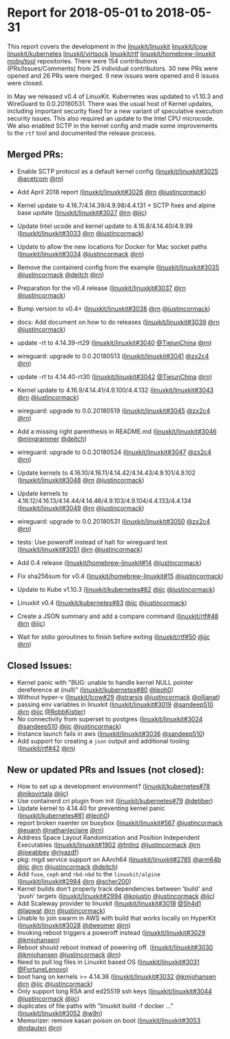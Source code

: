# Report for 2018-05-01 to 2018-05-31

This report covers the development in the [linuxkit/linuxkit] [linuxkit/lcow] [linuxkit/kubernetes] [linuxkit/virtsock] [linuxkit/rtf] [linuxkit/homebrew-linuxkit] [moby/tool] repositories. There were 154 contributions (PRs/Issues/Comments) from 25 individual contributors. 30 new PRs were opened and 26 PRs were merged. 9 new issues were opened and 6 issues were closed.

In May we released v0.4 of LinuxKit. Kubernetes was updated to v1.10.3 and WireGuard to 0.0.20180531. There was the usual host of Kernel updates, including important security fixed for a new variant of speculative execution security issues. This also required an update to the Intel CPU microcode. We also enabled SCTP in the kernel config and made some improvements to the `rtf` tool and documented the release process.


## Merged PRs:

- Enable SCTP protocol as a default kernel config ([linuxkit/linuxkit#3025] [@acetcom] [@rn])
- Add April 2018 report ([linuxkit/linuxkit#3026] [@rn] [@justincormack])
- Kernel update to 4.16.7/4.14.39/4.9.98/4.4.131 + SCTP fixes and alpine base update ([linuxkit/linuxkit#3027] [@rn] [@ijc])
- Update Intel ucode and kernel update to 4.16.8/4.14.40/4.9.99 ([linuxkit/linuxkit#3033] [@rn] [@justincormack])
- Update to allow the new locations for Docker for Mac socket paths ([linuxkit/linuxkit#3034] [@justincormack] [@rn])
- Remove the containerd config from the example ([linuxkit/linuxkit#3035] [@justincormack] [@deitch] [@rn])
- Preparation for the v0.4 release ([linuxkit/linuxkit#3037] [@rn] [@justincormack])
- Bump version to v0.4+ ([linuxkit/linuxkit#3038] [@rn] [@justincormack])
- docs: Add document on how to do releases ([linuxkit/linuxkit#3039] [@rn] [@justincormack])
- update -rt to 4.14.39-rt29 ([linuxkit/linuxkit#3040] [@TiejunChina] [@rn])
- wireguard: upgrade to 0.0.20180513 ([linuxkit/linuxkit#3041] [@zx2c4] [@rn])
- update -rt to 4.14.40-rt30 ([linuxkit/linuxkit#3042] [@TiejunChina] [@rn])
- Kernel update to 4.16.9/4.14.41/4.9.100/4.4.132 ([linuxkit/linuxkit#3043] [@rn] [@justincormack])
- wireguard: upgrade to 0.0.20180519 ([linuxkit/linuxkit#3045] [@zx2c4] [@rn])
- Add a missing right parenthesis in README.md ([linuxkit/linuxkit#3046] [@mingrammer] [@deitch])
- wireguard: upgrade to 0.0.20180524 ([linuxkit/linuxkit#3047] [@zx2c4] [@rn])
- Update kernels to 4.16.10/4.16.11/4.14.42/4.14.43/4.9.101/4.9.102 ([linuxkit/linuxkit#3048] [@rn] [@justincormack])
- Update kernels to 4.16.12/4.16.13/4.14.44/4.14.46/4.9.103/4.9.104/4.4.133/4.4.134 ([linuxkit/linuxkit#3049] [@rn] [@justincormack])
- wireguard: upgrade to 0.0.20180531 ([linuxkit/linuxkit#3050] [@zx2c4] [@rn])
- tests: Use poweroff instead of halt for wireguard test ([linuxkit/linuxkit#3051] [@rn] [@justincormack])

- Add 0.4 release ([linuxkit/homebrew-linuxkit#14] [@justincormack])
- Fix sha256sum for v0.4 ([linuxkit/homebrew-linuxkit#15] [@justincormack])

- Update to Kube v1.10.3 ([linuxkit/kubernetes#82] [@ijc] [@justincormack])
- Linuxkit v0.4 ([linuxkit/kubernetes#83] [@ijc] [@justincormack])

- Create a JSON summary and add a compare command ([linuxkit/rtf#48] [@rn] [@ijc])
- Wait for stdio goroutines to finish before exiting ([linuxkit/rtf#50] [@ijc] [@rn])


## Closed Issues:

- Kernel panic with "BUG: unable to handle kernel NULL pointer dereference at (null)" ([linuxkit/kubernetes#80] [@leoh0])
- Without hyper-v ([linuxkit/lcow#29] [@strarsis] [@justincormack] [@olljanat])
- passing env variables in linuxkit ([linuxkit/linuxkit#3019] [@sandeep510] [@rn] [@ijc] [@RobbKistler])
- No connectivity from superset to postgres ([linuxkit/linuxkit#3024] [@sandeep510] [@ijc] [@justincormack])
- Instance launch fails in aws ([linuxkit/linuxkit#3036] [@sandeep510])
- Add support for creating a `json` output and additional tooling ([linuxkit/rtf#42] [@rn])


## New or updated PRs and Issues (not closed):

- How to set up a development environment? ([linuxkit/kubernetes#78] [@nikovirtala] [@ijc])
- Use containerd cri plugin from init ([linuxkit/kubernetes#79] [@detiber])
- Update kernel to 4.14.40 for preventing kernel panic ([linuxkit/kubernetes#81] [@leoh0])
- report broken nsenter on busybox ([linuxkit/linuxkit#567] [@justincormack] [@euanh] [@nathanleclaire] [@rn])
- Address Space Layout Randomization and Position Independent Executables ([linuxkit/linuxkit#1902] [@fntlnz] [@justincormack] [@rn] [@joeabbey] [@riyazdf])
- pkg: rngd service support on AArch64 ([linuxkit/linuxkit#2785] [@arm64b] [@ijc] [@rn] [@justincormack] [@deitch])
- Add `fuse`, `ceph` and `rbd-nbd` to the `linuxkit/alpine` ([linuxkit/linuxkit#2984] [@rn] [@scher200])
- Kernel builds don't properly track dependencies between 'build' and 'push' targets ([linuxkit/linuxkit#2994] [@kojustin] [@justincormack] [@ijc])
- Add Scaleway provider to linuxkit ([linuxkit/linuxkit#3018] [@Sh4d1] [@lapwat] [@rn] [@justincormack])
- Unable to join swarm in AWS with build that works locally on HyperKit ([linuxkit/linuxkit#3028] [@dweomer] [@rn])
- Invoking reboot triggers a poweroff instead ([linuxkit/linuxkit#3029] [@kmjohansen])
- Reboot should reboot instead of powering off. ([linuxkit/linuxkit#3030] [@kmjohansen] [@justincormack] [@rn])
- Need to pull log files in Linuxkit based OS ([linuxkit/linuxkit#3031] [@FortuneLenovo])
- boot hang on kernels >= 4.14.36 ([linuxkit/linuxkit#3032] [@kmjohansen] [@rn] [@ijc] [@justincormack])
- Only support long RSA and ed25519 ssh keys ([linuxkit/linuxkit#3044] [@justincormack] [@ijc])
- duplicates of file paths with "linuxkit build -f docker ..."  ([linuxkit/linuxkit#3052] [@w9n])
- Memorizer: remove kasan poison on boot ([linuxkit/linuxkit#3053] [@ndauten] [@rn])

[linuxkit/linuxkit]: https://github.com/linuxkit/linuxkit
[linuxkit/lcow]: https://github.com/linuxkit/lcow
[linuxkit/kubernetes]: https://github.com/linuxkit/kubernetes
[linuxkit/virtsock]: https://github.com/linuxkit/virtsock
[linuxkit/rtf]: https://github.com/linuxkit/rtf
[linuxkit/homebrew-linuxkit]: https://github.com/linuxkit/homebrew-linuxkit
[moby/tool]: https://github.com/moby/tool
[linuxkit/homebrew-linuxkit#14]: https://github.com/linuxkit/homebrew-linuxkit/pull/14
[linuxkit/homebrew-linuxkit#15]: https://github.com/linuxkit/homebrew-linuxkit/pull/15
[linuxkit/kubernetes#82]: https://github.com/linuxkit/kubernetes/pull/82
[linuxkit/kubernetes#83]: https://github.com/linuxkit/kubernetes/pull/83
[linuxkit/linuxkit#3025]: https://github.com/linuxkit/linuxkit/pull/3025
[linuxkit/linuxkit#3026]: https://github.com/linuxkit/linuxkit/pull/3026
[linuxkit/linuxkit#3027]: https://github.com/linuxkit/linuxkit/pull/3027
[linuxkit/linuxkit#3033]: https://github.com/linuxkit/linuxkit/pull/3033
[linuxkit/linuxkit#3034]: https://github.com/linuxkit/linuxkit/pull/3034
[linuxkit/linuxkit#3035]: https://github.com/linuxkit/linuxkit/pull/3035
[linuxkit/linuxkit#3037]: https://github.com/linuxkit/linuxkit/pull/3037
[linuxkit/linuxkit#3038]: https://github.com/linuxkit/linuxkit/pull/3038
[linuxkit/linuxkit#3039]: https://github.com/linuxkit/linuxkit/pull/3039
[linuxkit/linuxkit#3040]: https://github.com/linuxkit/linuxkit/pull/3040
[linuxkit/linuxkit#3041]: https://github.com/linuxkit/linuxkit/pull/3041
[linuxkit/linuxkit#3042]: https://github.com/linuxkit/linuxkit/pull/3042
[linuxkit/linuxkit#3043]: https://github.com/linuxkit/linuxkit/pull/3043
[linuxkit/linuxkit#3045]: https://github.com/linuxkit/linuxkit/pull/3045
[linuxkit/linuxkit#3046]: https://github.com/linuxkit/linuxkit/pull/3046
[linuxkit/linuxkit#3047]: https://github.com/linuxkit/linuxkit/pull/3047
[linuxkit/linuxkit#3048]: https://github.com/linuxkit/linuxkit/pull/3048
[linuxkit/linuxkit#3049]: https://github.com/linuxkit/linuxkit/pull/3049
[linuxkit/linuxkit#3050]: https://github.com/linuxkit/linuxkit/pull/3050
[linuxkit/linuxkit#3051]: https://github.com/linuxkit/linuxkit/pull/3051
[linuxkit/rtf#48]: https://github.com/linuxkit/rtf/pull/48
[linuxkit/rtf#50]: https://github.com/linuxkit/rtf/pull/50
[linuxkit/kubernetes#80]: https://github.com/linuxkit/kubernetes/issues/80
[linuxkit/lcow#29]: https://github.com/linuxkit/lcow/issues/29
[linuxkit/linuxkit#3019]: https://github.com/linuxkit/linuxkit/issues/3019
[linuxkit/linuxkit#3024]: https://github.com/linuxkit/linuxkit/issues/3024
[linuxkit/linuxkit#3036]: https://github.com/linuxkit/linuxkit/issues/3036
[linuxkit/rtf#42]: https://github.com/linuxkit/rtf/issues/42
[linuxkit/kubernetes#78]: https://github.com/linuxkit/kubernetes/issues/78
[linuxkit/kubernetes#79]: https://github.com/linuxkit/kubernetes/pull/79
[linuxkit/kubernetes#81]: https://github.com/linuxkit/kubernetes/pull/81
[linuxkit/linuxkit#567]: https://github.com/linuxkit/linuxkit/issues/567
[linuxkit/linuxkit#1902]: https://github.com/linuxkit/linuxkit/issues/1902
[linuxkit/linuxkit#2785]: https://github.com/linuxkit/linuxkit/pull/2785
[linuxkit/linuxkit#2984]: https://github.com/linuxkit/linuxkit/issues/2984
[linuxkit/linuxkit#2994]: https://github.com/linuxkit/linuxkit/issues/2994
[linuxkit/linuxkit#3018]: https://github.com/linuxkit/linuxkit/pull/3018
[linuxkit/linuxkit#3028]: https://github.com/linuxkit/linuxkit/issues/3028
[linuxkit/linuxkit#3029]: https://github.com/linuxkit/linuxkit/issues/3029
[linuxkit/linuxkit#3030]: https://github.com/linuxkit/linuxkit/pull/3030
[linuxkit/linuxkit#3031]: https://github.com/linuxkit/linuxkit/issues/3031
[linuxkit/linuxkit#3032]: https://github.com/linuxkit/linuxkit/issues/3032
[linuxkit/linuxkit#3044]: https://github.com/linuxkit/linuxkit/pull/3044
[linuxkit/linuxkit#3052]: https://github.com/linuxkit/linuxkit/issues/3052
[linuxkit/linuxkit#3053]: https://github.com/linuxkit/linuxkit/pull/3053
[@ijc]: https://github.com/ijc
[@justincormack]: https://github.com/justincormack
[@leoh0]: https://github.com/leoh0
[@detiber]: https://github.com/detiber
[@joeabbey]: https://github.com/joeabbey
[@nikovirtala]: https://github.com/nikovirtala
[@riyazdf]: https://github.com/riyazdf
[@Sh4d1]: https://github.com/Sh4d1
[@kojustin]: https://github.com/kojustin
[@FortuneLenovo]: https://github.com/FortuneLenovo
[@arm64b]: https://github.com/arm64b
[@olljanat]: https://github.com/olljanat
[@rn]: https://github.com/rn
[@mingrammer]: https://github.com/mingrammer
[@TiejunChina]: https://github.com/TiejunChina
[@w9n]: https://github.com/w9n
[@nathanleclaire]: https://github.com/nathanleclaire
[@strarsis]: https://github.com/strarsis
[@razaborg]: https://github.com/razaborg
[@fntlnz]: https://github.com/fntlnz
[@scher200]: https://github.com/scher200
[@deitch]: https://github.com/deitch
[@dweomer]: https://github.com/dweomer
[@euanh]: https://github.com/euanh
[@kmjohansen]: https://github.com/kmjohansen
[@lapwat]: https://github.com/lapwat
[@acetcom]: https://github.com/acetcom
[@ndauten]: https://github.com/ndauten
[@zx2c4]: https://github.com/zx2c4
[@sandeep510]: https://github.com/sandeep510
[@RobbKistler]: https://github.com/RobbKistler

